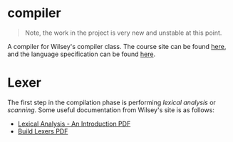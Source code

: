 # compiler

> Note, the work in the project is very new and unstable at this point.

A compiler for Wilsey's compiler class. The course site can be found [here](http://www.ece.uc.edu/~paw/classes/eecs6083/),
and the language specification can be found [here](http://www.ece.uc.edu/~paw/classes/eecs6083/project/projectLanguage.pdf).

# Lexer

The first step in the compilation phase is performing *lexical analysis* or *scanning*.
Some useful documentation from Wilsey's site is as follows:

 - [Lexical Analysis - An Introduction PDF](http://www.ece.uc.edu/~paw/classes/eecs6083/lectureNotes/lexicalAnalysis.pdf)
 - [Build Lexers PDF](http://www.ece.uc.edu/~paw/classes/eecs6083/lectureNotes/buildLexers.pdf)
